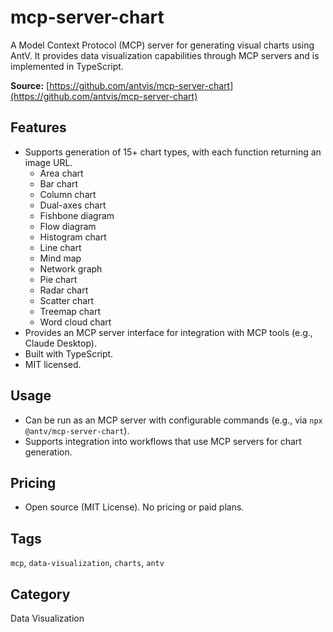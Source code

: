 # mcp-server-chart

A Model Context Protocol (MCP) server for generating visual charts using AntV. It provides data visualization capabilities through MCP servers and is implemented in TypeScript.

**Source:** [https://github.com/antvis/mcp-server-chart](https://github.com/antvis/mcp-server-chart)

## Features
- Supports generation of 15+ chart types, with each function returning an image URL.
  - Area chart
  - Bar chart
  - Column chart
  - Dual-axes chart
  - Fishbone diagram
  - Flow diagram
  - Histogram chart
  - Line chart
  - Mind map
  - Network graph
  - Pie chart
  - Radar chart
  - Scatter chart
  - Treemap chart
  - Word cloud chart
- Provides an MCP server interface for integration with MCP tools (e.g., Claude Desktop).
- Built with TypeScript.
- MIT licensed.

## Usage
- Can be run as an MCP server with configurable commands (e.g., via `npx @antv/mcp-server-chart`).
- Supports integration into workflows that use MCP servers for chart generation.

## Pricing
- Open source (MIT License). No pricing or paid plans.

## Tags
`mcp`, `data-visualization`, `charts`, `antv`

## Category
Data Visualization
